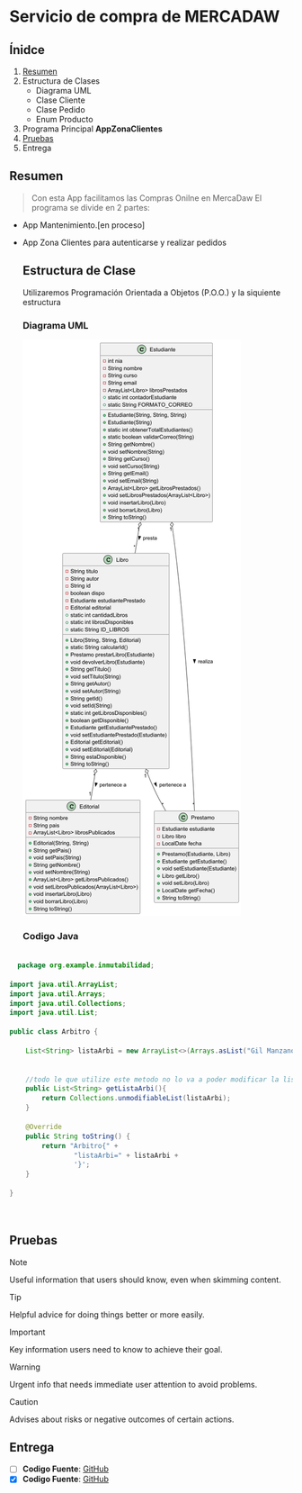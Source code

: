 # Servicio de compra de MERCADAW

## Ínidce
1. [Resumen](#resumen)
2. Estructura de Clases
   - Diagrama UML
   - Clase Cliente
   - Clase Pedido
   - Enum Producto
4. Programa Principal **AppZonaClientes**
5. [Pruebas](#pruebas)
6. Entrega

## Resumen
> Con esta App facilitamos las Compras Onilne en MercaDaw
El programa se divide en 2 partes:
- App Mantenimiento.[en proceso]
- App Zona Clientes para autenticarse y realizar pedidos

  ## Estructura de Clase
  Utilizaremos Programación Orientada a Objetos (P.O.O.) y la siquiente estructura

  ### Diagrama UML
   ![img/biblio.png](img/biblio.png)

  ### Codigo Java


```` Java

  package org.example.inmutabilidad;

import java.util.ArrayList;
import java.util.Arrays;
import java.util.Collections;
import java.util.List;

public class Arbitro {

    List<String> listaArbi = new ArrayList<>(Arrays.asList("Gil Manzano", "Negreira", "Clos Gómez"));


    //todo le que utilize este metodo no lo va a poder modificar la lista.
    public List<String> getListaArbi(){
        return Collections.unmodifiableList(listaArbi);
    }

    @Override
    public String toString() {
        return "Arbitro{" +
                "listaArbi=" + listaArbi +
                '}';
    }

}

  
````

## Pruebas

> [!NOTE]
> Useful information that users should know, even when skimming content.

> [!TIP]
> Helpful advice for doing things better or more easily.

> [!IMPORTANT]
> Key information users need to know to achieve their goal.

> [!WARNING]
> Urgent info that needs immediate user attention to avoid problems.

> [!CAUTION]
> Advises about risks or negative outcomes of certain actions.

## Entrega
- [ ] **Codigo Fuente**: [GitHub](https://rallyteruel.com)
- [x] **Codigo Fuente**: [GitHub](https://rallyteruel.com)
